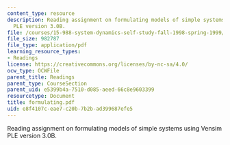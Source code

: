 ```yaml
---
content_type: resource
description: Reading assignment on formulating models of simple systems using Vensim
  PLE version 3.0B.
file: /courses/15-988-system-dynamics-self-study-fall-1998-spring-1999/e8f4107ceae7c20b7b2bad399687efe5_formulating.pdf
file_size: 982787
file_type: application/pdf
learning_resource_types:
- Readings
license: https://creativecommons.org/licenses/by-nc-sa/4.0/
ocw_type: OCWFile
parent_title: Readings
parent_type: CourseSection
parent_uid: e5399b4a-7510-d085-aeed-66c8e9603399
resourcetype: Document
title: formulating.pdf
uid: e8f4107c-eae7-c20b-7b2b-ad399687efe5
---
```

Reading assignment on formulating models of simple systems using Vensim PLE version 3.0B.